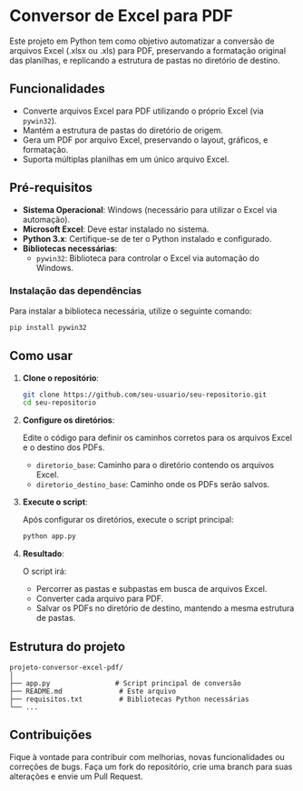 # Conversor de Excel para PDF

Este projeto em Python tem como objetivo automatizar a conversão de arquivos Excel (.xlsx ou .xls) para PDF, preservando a formatação original das planilhas, e replicando a estrutura de pastas no diretório de destino.

## Funcionalidades

- Converte arquivos Excel para PDF utilizando o próprio Excel (via `pywin32`).
- Mantém a estrutura de pastas do diretório de origem.
- Gera um PDF por arquivo Excel, preservando o layout, gráficos, e formatação.
- Suporta múltiplas planilhas em um único arquivo Excel.

## Pré-requisitos

- **Sistema Operacional**: Windows (necessário para utilizar o Excel via automação).
- **Microsoft Excel**: Deve estar instalado no sistema.
- **Python 3.x**: Certifique-se de ter o Python instalado e configurado.
- **Bibliotecas necessárias**:
  - `pywin32`: Biblioteca para controlar o Excel via automação do Windows.

### Instalação das dependências

Para instalar a biblioteca necessária, utilize o seguinte comando:

```bash
pip install pywin32
```

## Como usar

1. **Clone o repositório**:

   ```bash
   git clone https://github.com/seu-usuario/seu-repositorio.git
   cd seu-repositorio
   ```

2. **Configure os diretórios**:

   Edite o código para definir os caminhos corretos para os arquivos Excel e o destino dos PDFs.

   - `diretorio_base`: Caminho para o diretório contendo os arquivos Excel.
   - `diretorio_destino_base`: Caminho onde os PDFs serão salvos.

3. **Execute o script**:

   Após configurar os diretórios, execute o script principal:

   ```bash
   python app.py
   ```

4. **Resultado**:

   O script irá:
   - Percorrer as pastas e subpastas em busca de arquivos Excel.
   - Converter cada arquivo para PDF.
   - Salvar os PDFs no diretório de destino, mantendo a mesma estrutura de pastas.

## Estrutura do projeto

```
projeto-conversor-excel-pdf/
│
├── app.py                # Script principal de conversão
├── README.md              # Este arquivo
├── requisitos.txt         # Bibliotecas Python necessárias
└── ...
```

## Contribuições

Fique à vontade para contribuir com melhorias, novas funcionalidades ou correções de bugs. Faça um fork do repositório, crie uma branch para suas alterações e envie um Pull Request.

